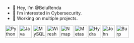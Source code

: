 - 👋 Hey, I’m @BeluRenda
- 👀 I’m interested in Cybersecurity.
- 🔭 Working on multiple projects.

<p align="left">
  <!-- Lenguajes de programación -->
  <img src="https://cdn.jsdelivr.net/gh/devicons/devicon/icons/python/python-original.svg" height="40" alt="Python"/>
  <img src="https://cdn.jsdelivr.net/gh/devicons/devicon/icons/java/java-original.svg" height="40" alt="Java"/>
  <img src="https://cdn.jsdelivr.net/gh/devicons/devicon/icons/mysql/mysql-original.svg" height="40" alt="MySQL"/>

  <!-- Herramientas de ciberseguridad (sin Devicon oficial, usamos URLs de íconos externos) -->
  <img src="https://upload.wikimedia.org/wikipedia/commons/e/e0/Wireshark_Logo.svg" height="40" alt="Wireshark" />
  <img src="https://nmap.org/images/nmap-logo-256x256.png" height="40" alt="Nmap" />
  <img src="https://avatars.githubusercontent.com/u/1683328?s=280&v=4" height="40" alt="Metasploit" />
  <img src="https://avatars.githubusercontent.com/u/71294794?s=200&v=4" height="40" alt="Hydra" />
  <img src="https://upload.wikimedia.org/wikipedia/commons/d/d1/Johntheripper.png" height="40" alt="John the Ripper" />
  <img src="https://portswigger.net/cms/images/og-image-2x.png" height="40" alt="Burp Suite" />
</p>

